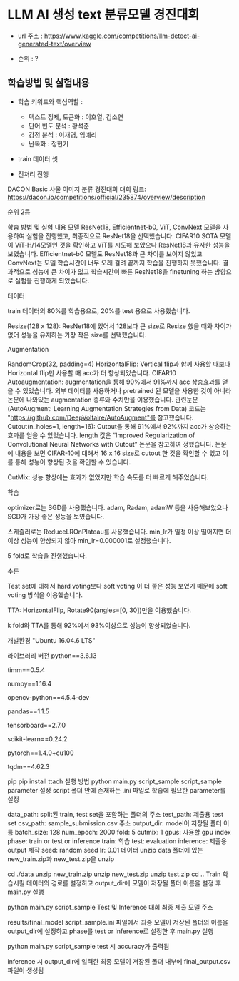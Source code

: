 # LLM AI 생성 text 분류모델 경진대회

- url 주소 :
https://www.kaggle.com/competitions/llm-detect-ai-generated-text/overview

- 순위 : ?


## 학습방법 및 실험내용

- 학습 키워드와 핵심역할 :

    - 텍스트 정제, 토큰화       : 이호열, 김소연
    - 단어 빈도 분석            : 황석준
    - 감정 분석                 : 이재영, 임예리
    - 난독화                    : 정현기


- train 데이터 셋

- 전처리 진행








DACON Basic 사물 이미지 분류 경진대회
대회 링크: https://dacon.io/competitions/official/235874/overview/description

순위 2등

학습 방법 및 실험 내용
모델 ResNet18, Efficientnet-b0, ViT, ConvNext 모델을 사용하여 실험을 진행했고, 최종적으로 ResNet18을 선택했습니다. CIFAR10 SOTA 모델이 ViT‑H/14모델인 것을 확인하고 ViT를 시도해 보았으나 ResNet18과 유사한 성능을 보였습니다. Efficientnet-b0 모델도 ResNet18과 큰 차이를 보이지 않았고 ConvNext는 모델 학습시간이 너무 오래 걸려 끝까지 학습을 진행하지 못했습니다. 결과적으로 성능에 큰 차이가 없고 학습시간이 빠른 ResNet18을 finetuning 하는 방향으로 실험을 진행하게 되었습니다.

데이터

train 데이터의 80%를 학습용으로, 20%를 test 용으로 사용했습니다.

Resize(128 x 128): ResNet18에 있어서 128보다 큰 size로 Resize 했을 때와 차이가 없어 성능을 유지하는 가장 작은 size를 선택했습니다.

Augmentation

RandomCrop(32, padding=4)
HorizontalFlip: Vertical flip과 함께 사용할 때보다 Horizontal flip만 사용할 때 acc가 더 향상되었습니다.
CIFAR10 Autoaugmentation: augmentation을 통해 90%에서 91%까지 acc 상승효과를 얻을 수 있었습니다. 외부 데이터를 사용하거나 pretrained 된 모델을 사용한 것이 아니라 논문에 나와있는 augmentation 종류와 수치만을 이용했습니다. 관련눈문(AutoAugment: Learning Augmentation Strategies from Data) 코드는 "https://github.com/DeepVoltaire/AutoAugment"를 참고했습니다.
Cutout(n_holes=1, length=16): Cutout을 통해 91%에서 92%까지 acc가 상승하는 효과를 얻을 수 있었습니다. length 값은 “Improved Regularization of Convolutional Neural Networks with Cutout” 논문을 참고하여 정했습니다. 논문에 내용을 보면 CIFAR-10에 대해서 16 x 16 size로 cutout 한 것을 확인할 수 있고 이를 통해 성능이 향상된 것을 확인할 수 있습니다.

CutMix: 성능 향상에는 효과가 없었지만 학습 속도를 더 빠르게 해주었습니다.

학습

optimizer로는 SGD를 사용했습니다. adam, Radam, adamW 등을 사용해보았으나 SGD가 가장 좋은 성능을 보였습니다.

스케줄러로는 ReduceLROnPlateau를 사용했습니다. min_lr가 일정 이상 떨어지면 더 이상 성능이 향상되지 않아 min_lr=0.000001로 설정했습니다.

5 fold로 학습을 진행했습니다.

추론

Test set에 대해서 hard voting보다 soft voting 이 더 좋은 성능 보였기 때문에 soft voting 방식을 이용했습니다.

TTA: HorizontalFlip, Rotate90(angles=[0, 30])만을 이용했습니다.

k fold와 TTA를 통해 92%에서 93%이상으로 성능이 향상되었습니다.

개발환경
"Ubuntu 16.04.6 LTS"

라이브러리 버전
python==3.6.13

timm==0.5.4

numpy==1.16.4

opencv-python==4.5.4-dev

pandas==1.1.5

tensorboard==2.7.0

scikit-learn==0.24.2

pytorch==1.4.0+cu100

tqdm==4.62.3

pip
pip install ttach
실행 방법
python main.py script_sample
script_sample parameter 설정
script 폴더 안에 존재하는 .ini 파일로 학습에 필요한 parameter를 설정

data_path: split된 train, test set을 포함하는 폴더의 주소
test_path: 제출용 test set
csv_path: sample_submission.csv 주소
output_dir: model이 저장될 폴더 이름
batch_size: 128
num_epoch: 2000
fold: 5
cutmix: 1
gpus: 사용할 gpu index
phase: train or test or inference
train: 학습
test: evaluation
inference: 제출용 output 제작
seed: random seed
lr: 0.01
데이터 unzip
data 폴더에 있는 new_train.zip과 new_test.zip을 unzip

cd ./data
unzip new_train.zip
unzip new_test.zip
unzip test.zip
cd ..
Train
학습시킬 데이터의 경로를 설정하고 output_dir에 모델이 저장될 폴더 이름을 설정 후 main.py 실행

python main.py script_sample
Test 및 Inference
대회 최종 제출 모델 주소

results/final_model
script_sample.ini 파일에서 최종 모델이 저장된 폴더의 이름을 output_dir에 설정하고 phase를 test or inference로 설정한 후 main.py 실행

python main.py script_sample
test 시 accuracy가 출력됨

inference 시 output_dir에 입력한 최종 모델이 저장된 폴더 내부에 final_output.csv 파일이 생성됨

